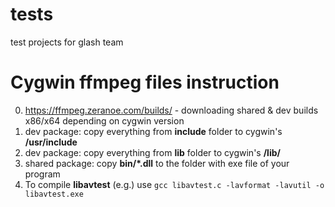 # tests
test projects for glash team

# Cygwin ffmpeg files instruction
0) https://ffmpeg.zeranoe.com/builds/ - downloading shared & dev builds x86/x64 depending on cygwin version
1) dev package: copy everything from **include** folder to cygwin's **/usr/include**
2) dev package: copy everything from **lib** folder to cygwin's **/lib/**
3) shared package: copy **bin/\*.dll** to the folder with exe file of your program
4) To compile **libavtest** (e.g.) use `gcc libavtest.c -lavformat -lavutil -o libavtest.exe`
